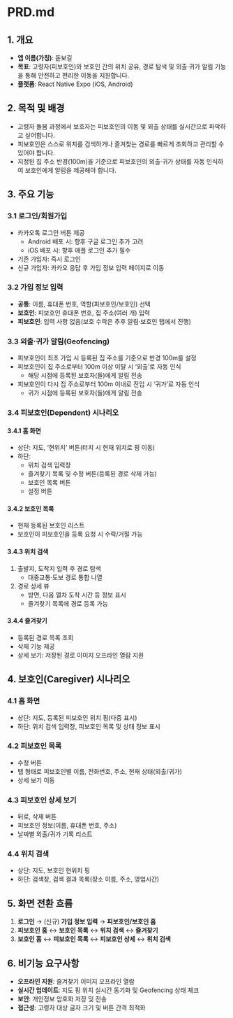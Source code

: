 # PRD.md

## 1. 개요

- **앱 이름(가칭)**: 돋보길
- **목표**: 고령자(피보호인)와 보호인 간의 위치 공유, 경로 탐색 및 외출·귀가 알림 기능을 통해 안전하고 편리한 이동을 지원합니다.
- **플랫폼**: React Native Expo (iOS, Android)

## 2. 목적 및 배경

- 고령자 돌봄 과정에서 보호자는 피보호인의 이동 및 외출 상태를 실시간으로 파악하고 싶어합니다.
- 피보호인은 스스로 위치를 검색하거나 즐겨찾는 경로를 빠르게 조회하고 관리할 수 있어야 합니다.
- 지정된 집 주소 반경(100m)을 기준으로 피보호인의 외출·귀가 상태를 자동 인식하여 보호인에게 알림을 제공해야 합니다.

## 3. 주요 기능

### 3.1 로그인/회원가입

- 카카오톡 로그인 버튼 제공
  - Android 배포 시: 향후 구글 로그인 추가 고려
  - iOS 배포 시: 향후 애플 로그인 추가 필수
- 기존 가입자: 즉시 로그인
- 신규 가입자: 카카오 응답 후 가입 정보 입력 페이지로 이동

### 3.2 가입 정보 입력

- **공통**: 이름, 휴대폰 번호, 역할(피보호인/보호인) 선택
- **보호인**: 피보호인 휴대폰 번호, 집 주소(여러 개) 입력
- **피보호인**: 입력 사항 없음(보호 수락은 추후 알림·보호인 탭에서 진행)

### 3.3 외출·귀가 알림(Geofencing)

- 피보호인이 최초 가입 시 등록된 집 주소를 기준으로 반경 100m를 설정
- 피보호인이 집 주소로부터 100m 이상 이탈 시 ‘외출’로 자동 인식
  - 해당 시점에 등록된 보호자(들)에게 알림 전송
- 피보호인이 다시 집 주소로부터 100m 이내로 진입 시 ‘귀가’로 자동 인식
  - 귀가 시점에 등록된 보호자(들)에게 알림 전송

### 3.4 피보호인(Dependent) 시나리오

#### 3.4.1 홈 화면

- 상단: 지도, ‘현위치’ 버튼(터치 시 현재 위치로 핑 이동)
- 하단:
  - 위치 검색 입력창
  - 즐겨찾기 목록 및 수정 버튼(등록된 경로 삭제 가능)
  - 보호인 목록 버튼
  - 설정 버튼

#### 3.4.2 보호인 목록

- 현재 등록된 보호인 리스트
- 보호인이 피보호인을 등록 요청 시 수락/거절 가능

#### 3.4.3 위치 검색

1. 출발지, 도착지 입력 후 경로 탐색
   - 대중교통·도보 경로 통합 나열
2. 경로 상세 뷰
   - 방면, 다음 열차 도착 시간 등 정보 표시
   - 즐겨찾기 목록에 경로 등록 가능

#### 3.4.4 즐겨찾기

- 등록된 경로 목록 조회
- 삭제 기능 제공
- 상세 보기: 저장된 경로 이미지 오프라인 열람 지원

## 4. 보호인(Caregiver) 시나리오

### 4.1 홈 화면

- 상단: 지도, 등록된 피보호인 위치 핑(다중 표시)
- 하단: 위치 검색 입력창, 피보호인 목록 및 상태 정보 표시

### 4.2 피보호인 목록

- 수정 버튼
- 탭 형태로 피보호인별 이름, 전화번호, 주소, 현재 상태(외출/귀가)
- 상세 보기 이동

### 4.3 피보호인 상세 보기

- 뒤로, 삭제 버튼
- 피보호인 정보(이름, 휴대폰 번호, 주소)
- 날짜별 외출/귀가 기록 리스트

### 4.4 위치 검색

- 상단: 지도, 보호인 현위치 핑
- 하단: 검색창, 검색 결과 목록(장소 이름, 주소, 영업시간)

## 5. 화면 전환 흐름

1. **로그인** → (신규) **가입 정보 입력** → **피보호인/보호인 홈**
2. **피보호인 홈** ↔ **보호인 목록** ↔ **위치 검색** ↔ **즐겨찾기**
3. **보호인 홈** ↔ **피보호인 목록** ↔ **피보호인 상세** ↔ **위치 검색**

## 6. 비기능 요구사항

- **오프라인 지원**: 즐겨찾기 이미지 오프라인 열람
- **실시간 업데이트**: 지도 핑 위치 실시간 동기화 및 Geofencing 상태 체크
- **보안**: 개인정보 암호화 저장 및 전송
- **접근성**: 고령자 대상 글자 크기 및 버튼 간격 최적화

##

